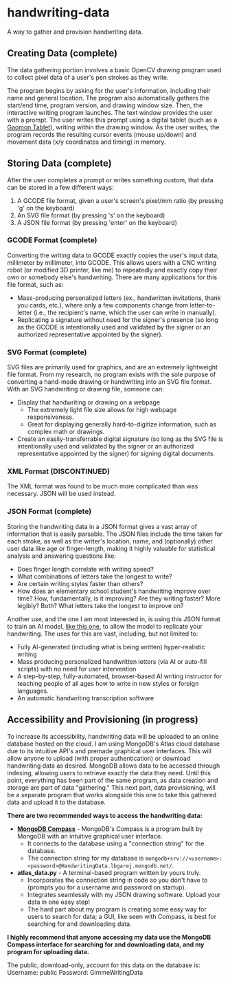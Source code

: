 # handwriting-data
A way to gather and provision handwriting data.

## Creating Data (complete)
The data gathering portion involves a basic OpenCV drawing program used to collect pixel data of a user's pen strokes as they write. 

The program begins by asking for the user's information, including their name and general location. The program also automatically gathers the start/end time, program version, and drawing window size. Then, the interactive writing program launches. The text window provides the user with a prompt. The user writes this prompt using a digital tablet (such as a [Gaomon Tablet](https://gaomon.net/)), writing within the drawing window. As the user writes, the program records the resulting cursor events (mouse up/down) and movement data (x/y coordinates and timing) in memory.

## Storing Data (complete)
After the user completes a prompt or writes something custom, that data can be stored in a few different ways:
1. A GCODE file format, given a user's screen's pixel/mm ratio (by pressing 'g' on the keyboard)
2. An SVG file format (by pressing 's' on the keyboard)
3. A JSON file format (by pressing 'enter' on the keyboard)

### GCODE Format (complete)
Converting the writing data to GCODE exactly copies the user's input data, millimeter by millimeter, into GCODE. This allows users with a CNC writing robot (or modified 3D printer, like me) to repeatedly and exactly copy their own or somebody else's handwriting. There are many applications for this file format, such as:
* Mass-producing personalized letters (ex., handwritten invitations, thank you cards, etc.), where only a few components change from letter-to-letter (i.e., the recipient's name, which the user can write in manually).
* Replicating a signature without need for the signer's presence (so long as the GCODE is intentionally used and validated by the signer or an authorized representative appointed by the signer).

### SVG Format (complete)
SVG files are primarily used for graphics, and are an extremely lightweight file format. From my research, no program exists with the sole purpose of converting a hand-made drawing or handwriting into an SVG file format. With an SVG handwriting or drawing file, someone can:
* Display that handwriting or drawing on a webpage
  * The extremely light file size allows for high webpage responsiveness.
  * Great for displaying generally hard-to-digitize information, such as complex math or drawings.
* Create an easily-transferrable digital signature (so long as the SVG file is intentionally used and validated by the signer or an authorized representative appointed by the signer) for signing digital documents.

### XML Format (DISCONTINUED)
The XML format was found to be much more complicated than was necessary. JSON will be used instead.

### JSON Format (complete)
Storing the handwriting data in a JSON format gives a vast array of information that is easily parsable. The JSON files include the time taken for each stroke, as well as the writer's location, name, and (optionally) other user data like age or finger-length, making it highly valuable for statistical analysis and answering questions like: 
* Does finger length correlate with writing speed? 
* What combinations of letters take the longest to write? 
* Are certain writing styles faster than others?
* How does an elementary school student's handwriting improve over time? How, fundamentally, is it improving? Are they writing faster? More legibly? Both? What letters take the longest to improve on?

Another use, and the one I am most interested in, is using this JSON format to train an AI model, [like this one](https://github.com/sjvasquez/handwriting-synthesis), to allow the model to replicate your handwriting. The uses for this are vast, including, but not limited to:
* Fully AI-generated (including what is being written) hyper-realistic writing
* Mass producing personalized handwritten letters (via AI or auto-fill scripts) with no need for user intervention
* A step-by-step, fully-automated, browser-based AI writing instructor for teaching people of all ages how to write in new styles or foreign languages.
* An automatic handwriting transcription software

## Accessibility and Provisioning (in progress)
To increase its accessibility, handwriting data will be uploaded to an online database hosted on the cloud. I am using MongoDB's Atlas cloud database due to its intuitive API's and premade graphical user interfaces. This will allow anyone to upload (with proper authentication) or download handwriting data as desired. MongoDB allows data to be accessed through indexing, allowing users to retrieve exactly the data they need. Until this point, everything has been part of the same program, as data creation and storage are part of data "gathering." This next part, data provisioning, will be a separate program that works alongside this one to take this gathered data and upload it to the database. 

**There are two recommended ways to access the handwriting data:**
* [**MongoDB Compass**](https://www.mongodb.com/try/download/compass) - MongoDB's Compass is a program built by MongoDB with an intuitive graphical user interface.
  * It connects to the database using a "connection string" for the database.
  * The connection string for my database is ```mongodb+srv://<username>:<password>@HandwritingData.lbgarej.mongodb.net/```.
* **atlas_data.py** - A terminal-based program written by yours truly.
  * Incorporates the connection string in code so you don't have to (prompts you for a username and password on startup).
  * Integrates seamlessly with my JSON drawing software. Upload your data in one easy step!
  * The hard part about my program is creating some easy way for users to search for data; a GUI, like seen with Compass, is best for searching for and downloading data.

**I highly recommend that anyone accessing my data use the MongoDB Compass interface for searching for and downloading data, and my program for uploading data.**

The public, download-only, account for this data on the database is:
Username: public
Password: GimmeWritingData
